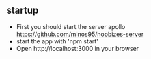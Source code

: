 
## startup
- First you should start the server apollo https://github.com/minos95/noobizes-server
- start the app with 'npm start'
- Open http://localhost:3000 in your browser

